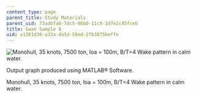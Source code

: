 ```yaml
---
content_type: page
parent_title: Study Materials
parent_uid: 73adbfa0-7dc5-9bb0-11c0-1d7e2c45fceb
title: Swan Sample 8
uid: a1261d36-a33a-da5d-50ed-2fb3875beffe
---
```


![Monohull, 35 knots, 7500 ton, loa = 100m, B/T=4 Wake pattern in calm water.](/courses/mechanical-engineering/2-24-ocean-wave-interaction-with-ships-and-offshore-energy-systems-13-022-spring-2002/study-materials/cat_swan1.gif)

Output graph produced using MATLAB® Software.

Monohull, 35 knots, 7500 ton, loa = 100m, B/T=4 Wake pattern in calm water.